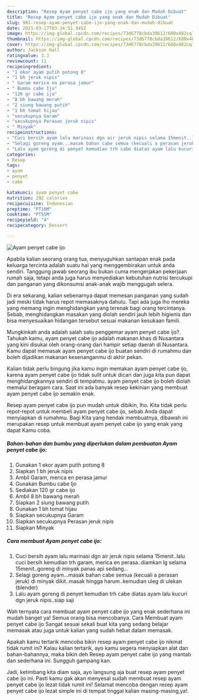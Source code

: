 ```yaml
---
description: "Resep Ayam penyet cabe ijo yang enak dan Mudah Dibuat"
title: "Resep Ayam penyet cabe ijo yang enak dan Mudah Dibuat"
slug: 981-resep-ayam-penyet-cabe-ijo-yang-enak-dan-mudah-dibuat
date: 2021-03-17T03:34:51.945Z
image: https://img-global.cpcdn.com/recipes/73d6778cbda39612/680x482cq70/ayam-penyet-cabe-ijo-foto-resep-utama.jpg
thumbnail: https://img-global.cpcdn.com/recipes/73d6778cbda39612/680x482cq70/ayam-penyet-cabe-ijo-foto-resep-utama.jpg
cover: https://img-global.cpcdn.com/recipes/73d6778cbda39612/680x482cq70/ayam-penyet-cabe-ijo-foto-resep-utama.jpg
author: Jackson Hall
ratingvalue: 3.3
reviewcount: 11
recipeingredient:
- "1 ekor ayam putih potong 8"
- "1 bh jeruk nipis"
- " Garam merica en perasa jamur"
- " Bumbu cabe Ijo"
- "120 gr cabe ijo"
- "8 bh bawang merah"
- "2 siung bawang putih"
- "1 bh tomat hijau"
- "secukupnya Garam"
- "secukupnya Perasan jeruk nipis"
- " Minyak"
recipeinstructions:
- "Cuci bersih ayam lalu marinasi dgn air jeruk nipis selama 15menit..lalu cuci bersih kemudian trh garam, merica en perasa..diamkan lg selama 15menit..goreng di minyak panas api sedang..."
- "Selagi goreng ayam...masak bahan cabe semua (kecuali a perasan jeruk) di minyak dikit..masak hingga harum..kemudian uleg di ulekan (blender)"
- "Lalu ayam goreng di penyet kemudian trh cabe diatas ayam lalu kucuri dgn jeruk nipis..siap saji"
categories:
- Resep
tags:
- ayam
- penyet
- cabe

katakunci: ayam penyet cabe 
nutrition: 292 calories
recipecuisine: Indonesian
preptime: "PT10M"
cooktime: "PT55M"
recipeyield: "4"
recipecategory: Dessert

---
```



![Ayam penyet cabe ijo](https://img-global.cpcdn.com/recipes/73d6778cbda39612/680x482cq70/ayam-penyet-cabe-ijo-foto-resep-utama.jpg)

Apabila kalian seorang orang tua, menyuguhkan santapan enak pada keluarga tercinta adalah suatu hal yang menggembirakan untuk anda sendiri. Tanggung jawab seorang ibu bukan cuma mengerjakan pekerjaan rumah saja, tetapi anda juga harus menyediakan kebutuhan nutrisi tercukupi dan panganan yang dikonsumsi anak-anak wajib menggugah selera.

Di era  sekarang, kalian sebenarnya dapat memesan panganan yang sudah jadi meski tidak harus repot memasaknya dahulu. Tapi ada juga lho mereka yang memang ingin menghidangkan yang terenak bagi orang tercintanya. Sebab, menghidangkan masakan yang diolah sendiri jauh lebih higienis dan bisa menyesuaikan hidangan tersebut sesuai makanan kesukaan famili. 



Mungkinkah anda adalah salah satu penggemar ayam penyet cabe ijo?. Tahukah kamu, ayam penyet cabe ijo adalah makanan khas di Nusantara yang kini disukai oleh orang-orang dari hampir setiap daerah di Nusantara. Kamu dapat memasak ayam penyet cabe ijo buatan sendiri di rumahmu dan boleh dijadikan makanan kesenanganmu di akhir pekan.

Kalian tidak perlu bingung jika kamu ingin memakan ayam penyet cabe ijo, karena ayam penyet cabe ijo tidak sulit untuk dicari dan juga kita pun dapat menghidangkannya sendiri di tempatmu. ayam penyet cabe ijo boleh diolah memalui beragam cara. Saat ini ada banyak resep kekinian yang membuat ayam penyet cabe ijo semakin enak.

Resep ayam penyet cabe ijo pun mudah untuk dibikin, lho. Kita tidak perlu repot-repot untuk membeli ayam penyet cabe ijo, sebab Anda dapat menyiapkan di rumahmu. Bagi Kita yang hendak membuatnya, dibawah ini merupakan resep untuk membuat ayam penyet cabe ijo yang enak yang dapat Kamu coba.

<!--inarticleads1-->

##### Bahan-bahan dan bumbu yang diperlukan dalam pembuatan Ayam penyet cabe ijo:

1. Gunakan 1 ekor ayam putih potong 8
1. Siapkan 1 bh jeruk nipis
1. Ambil  Garam, merica en perasa jamur
1. Gunakan  Bumbu cabe Ijo
1. Sediakan 120 gr cabe ijo
1. Ambil 8 bh bawang merah
1. Siapkan 2 siung bawang putih
1. Gunakan 1 bh tomat hijau
1. Siapkan secukupnya Garam
1. Siapkan secukupnya Perasan jeruk nipis
1. Siapkan  Minyak




<!--inarticleads2-->

##### Cara membuat Ayam penyet cabe ijo:

1. Cuci bersih ayam lalu marinasi dgn air jeruk nipis selama 15menit..lalu cuci bersih kemudian trh garam, merica en perasa..diamkan lg selama 15menit..goreng di minyak panas api sedang...
1. Selagi goreng ayam...masak bahan cabe semua (kecuali a perasan jeruk) di minyak dikit..masak hingga harum..kemudian uleg di ulekan (blender)
1. Lalu ayam goreng di penyet kemudian trh cabe diatas ayam lalu kucuri dgn jeruk nipis..siap saji




Wah ternyata cara membuat ayam penyet cabe ijo yang enak sederhana ini mudah banget ya! Semua orang bisa mencobanya. Cara Membuat ayam penyet cabe ijo Sangat sesuai sekali buat kita yang sedang belajar memasak atau juga untuk kalian yang sudah hebat dalam memasak.

Apakah kamu tertarik mencoba bikin resep ayam penyet cabe ijo nikmat tidak rumit ini? Kalau kalian tertarik, ayo kamu segera menyiapkan alat dan bahan-bahannya, maka bikin deh Resep ayam penyet cabe ijo yang mantab dan sederhana ini. Sungguh gampang kan. 

Jadi, ketimbang kita diam saja, ayo langsung aja buat resep ayam penyet cabe ijo ini. Pasti kamu gak akan menyesal sudah membuat resep ayam penyet cabe ijo lezat tidak rumit ini! Selamat mencoba dengan resep ayam penyet cabe ijo lezat simple ini di tempat tinggal kalian masing-masing,ya!.

